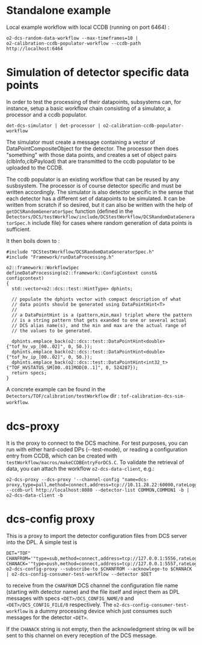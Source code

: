 <!-- doxy
\page refDetectorsDCStestWorkflow testWorkflow
/doxy -->

# Standalone example

Local example workflow with local CCDB (running on port 6464) :

```shell
o2-dcs-random-data-workflow --max-timeframes=10 |
o2-calibration-ccdb-populator-workflow --ccdb-path http://localhost:6464
```

# Simulation of detector specific data points

In order to test the processing of their datapoints, subsystems can, for instance, setup a basic workflow chain consisting of a simulator, a processor and a ccdb populator.

```console
det-dcs-simulator | det-processor | o2-calibration-ccdb-populator-workflow
```

The simulator must create a message containing a vector of DataPointCompositeObject for the detector. The processor then does "something" with those data points, and creates a set of object pairs (clbInfo,clbPayload) that are transmitted to the ccdb populator to be uploaded to the CCDB.

The ccdb populator is an existing workflow that can be reused by any susbsystem. The processor is of course detector specific and must be written accordingly.
The simulator is also detector specific in the sense that each detector has a different set of datapoints to be simulated. It can be written from scratch if so desired, but it can also be written with the help of `getDCSRandomGeneratorSpec` function (defined in the `Detectors/DCS/testWorkflow/include/DCStestWorkflow/DCSRandomDataGeneratorSpec.h` include file) for cases where random generation of data points is sufficient.

It then boils down to :

```
#include "DCStestWorkflow/DCSRandomDataGeneratorSpec.h"
#include "Framework/runDataProcessing.h"

o2::framework::WorkflowSpec defineDataProcessing(o2::framework::ConfigContext const& configcontext)
{
  std::vector<o2::dcs::test::HintType> dphints;

  // populate the dphints vector with compact description of what
  // data points should be generated using DataPointHint<T>
  //
  // a DataPointHint is a (pattern,min,max) triplet where the pattern
  // is a string pattern that gets exanded to one or several actual
  // DCS alias name(s), and the min and max are the actual range of
  // the values to be generated.

  dphints.emplace_back(o2::dcs::test::DataPointHint<double>{"tof_hv_vp_[00..02]", 0, 50.});
  dphints.emplace_back(o2::dcs::test::DataPointHint<double>{"tof_hv_ip_[00..02]", 0, 50.});
  dphints.emplace_back(o2::dcs::test::DataPointHint<int32_t>{"TOF_HVSTATUS_SM[00..01]MOD[0..1]", 0, 524287});
  return specs;
}
```

A concrete example can be found in the `Detectors/TOF/calibration/testWorkflow` dir : `tof-calibration-dcs-sim-workflow`.

# dcs-proxy

It is the proxy to connect to the DCS machine.
For test purposes, you can run with either hard-coded DPs (--test-mode), or reading a configuration entry from CCDB, which can be created with `testWorkflow/macros/makeCCDBEntryForDCS.C`. To validate the retrieval of data, you can attach the workflow `o2-dcs-data-client`, e.g.:

```
o2-dcs-proxy --dcs-proxy '--channel-config "name=dcs-proxy,type=pull,method=connect,address=tcp://10.11.28.22:60000,rateLogging=1,transport=zeromq"' --ccdb-url http://localhost:8080 --detector-list COMMON,COMMON1 -b | o2-dcs-data-client -b
```





# dcs-config proxy

This is a proxy to import the detector configuration files from DCS server into the DPL. A simple test is

```
DET="TOF"
CHANFROM='"type=sub,method=connect,address=tcp://127.0.0.1:5556,rateLogging=1,transport=zeromq"'
CHANACK='"type=push,method=connect,address=tcp://127.0.0.1:5557,rateLogging=1,transport=zeromq"'
o2-dcs-config-proxy --subscribe-to $CHANFROM --acknowlege-to $CHANACK | o2-dcs-config-consumer-test-workflow --detector $DET
```

to receive from the `CHANFROM` DCS channel the configuration file name (starting with detector name) and the file itself and inject them as DPL messages with specs
`<DET>/DCS_CONFIG_NAME/0` and `<DET>/DCS_CONFIG_FILE/0` respectively.
The `o2-dcs-config-consumer-test-workflow` is a dummy processing device which just consumes such messages for the detector `<DET>`.

If the `CHANACK` string is not empty, then the acknowledgment string `OK` will be sent to this channel on every reception of the DCS message.
